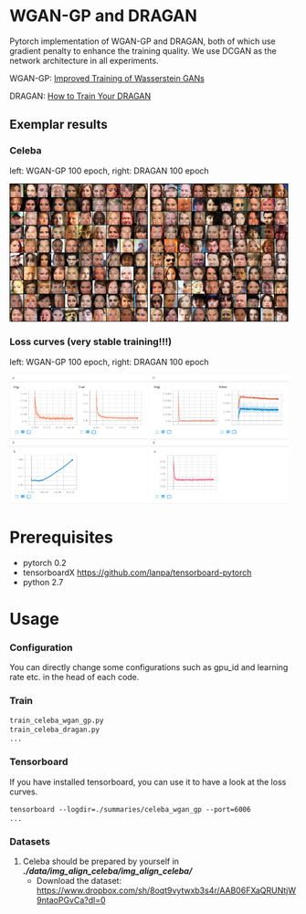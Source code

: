 # WGAN-GP and DRAGAN

Pytorch implementation of WGAN-GP and DRAGAN, both of which use gradient penalty to enhance the training quality. We use DCGAN as the network architecture in all experiments.

WGAN-GP: [Improved Training of Wasserstein GANs](http://arxiv.org/abs/1704.00028)

DRAGAN: [How to Train Your DRAGAN](https://arxiv.org/abs/1705.07215)

## Exemplar results

### Celeba
left: WGAN-GP 100 epoch, right: DRAGAN 100 epoch

<img src="./pics/celeba_wgan_gp_100.jpg" width="48%" height="48%"> <img src="./pics/celeba_dragan_100.jpg" width="48%" height="48%">

### Loss curves (very stable training!!!)
left: WGAN-GP 100 epoch, right: DRAGAN 100 epoch

<img src="./pics/celeba_wgan_gp_100_loss.png" width="48%" height="48%"> <img src="./pics/celeba_dragan_100_loss.png" width="48%" height="48%">

# Prerequisites
- pytorch 0.2
- tensorboardX https://github.com/lanpa/tensorboard-pytorch
- python 2.7

# Usage

### Configuration

You can directly change some configurations such as gpu_id and learning rate etc. in the head of each code.
### Train
```
train_celeba_wgan_gp.py
train_celeba_dragan.py
...
```
### Tensorboard
If you have installed tensorboard, you can use it to have a look at the loss curves.
```
tensorboard --logdir=./summaries/celeba_wgan_gp --port=6006
...
```

### Datasets
1. Celeba should be prepared by yourself in ***./data/img_align_celeba/img_align_celeba/***
    - Download the dataset: https://www.dropbox.com/sh/8oqt9vytwxb3s4r/AAB06FXaQRUNtjW9ntaoPGvCa?dl=0

